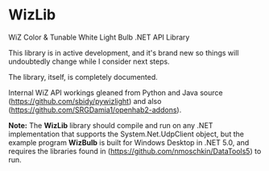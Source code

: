 # WizLib
WiZ Color &amp; Tunable White Light Bulb .NET API Library

This library is in active development, and it's brand new so things will undoubtedly change while I consider next steps.

The library, itself, is completely documented.

Internal WiZ API workings gleaned from Python and Java source (https://github.com/sbidy/pywizlight) and also (https://github.com/SRGDamia1/openhab2-addons).

**Note:** The **WizLib** library should compile and run on any .NET implementation that supports the System.Net.UdpClient object, but the example program **WizBulb** is built for Windows Desktop in .NET 5.0, and requires the libraries found in (https://github.com/nmoschkin/DataTools5) to run.




